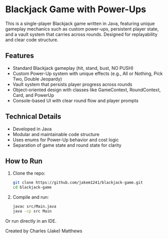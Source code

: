 # Blackjack Game with Power-Ups

This is a single-player Blackjack game written in Java, featuring unique gameplay mechanics such as custom power-ups, persistent player state, and a vault system that carries across rounds. Designed for replayability and clear code structure.

## Features

- Standard Blackjack gameplay (hit, stand, bust, NO PUSH)
- Custom Power-Up system with unique effects (e.g., All or Nothing, Pick Two, Double Jeopardy)
- Vault system that persists player progress across rounds
- Object-oriented design with classes like GameContext, RoundContext, Card, and PowerUp
- Console-based UI with clear round flow and player prompts

## Technical Details

- Developed in Java
- Modular and maintainable code structure
- Uses enums for Power-Up behavior and cost logic
- Separation of game state and round state for clarity

## How to Run

1. Clone the repo:
   ```bash
   git clone https://github.com/jakem1241/blackjack-game.git
   cd blackjack-game
2. Compile and run:
   ```bash
   javac src/Main.java
   java -cp src Main
Or run directly in an IDE.

Created by Charles (Jake) Matthews
